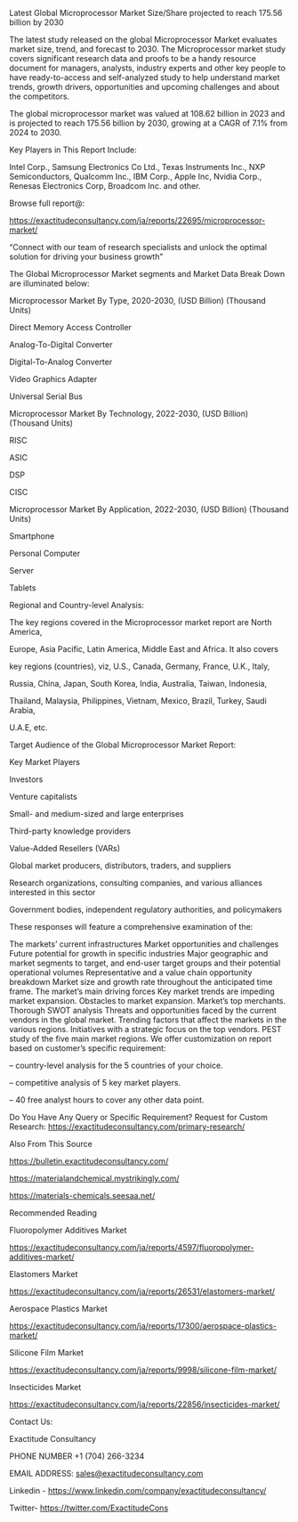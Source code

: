 Latest Global Microprocessor Market Size/Share projected to reach 175.56 billion by 2030

The latest study released on the global Microprocessor Market evaluates market size, trend, and forecast to 2030. The Microprocessor market study covers significant research data and proofs to be a handy resource document for managers, analysts, industry experts and other key people to have ready-to-access and self-analyzed study to help understand market trends, growth drivers, opportunities and upcoming challenges and about the competitors.

The global microprocessor market was valued at 108.62 billion in 2023 and is projected to reach 175.56 billion by 2030, growing at a CAGR of 7.1% from 2024 to 2030.

Key Players in This Report Include:

Intel Corp., Samsung Electronics Co Ltd., Texas Instruments Inc., NXP Semiconductors, Qualcomm Inc., IBM Corp., Apple Inc, Nvidia Corp., Renesas Electronics Corp, Broadcom Inc. and other.

Browse full report@:

https://exactitudeconsultancy.com/ja/reports/22695/microprocessor-market/

“Connect with our team of research specialists and unlock the optimal solution for driving your business growth”

The Global Microprocessor Market segments and Market Data Break Down are illuminated below:

Microprocessor Market By Type, 2020-2030, (USD Billion) (Thousand Units)

Direct Memory Access Controller

Analog-To-Digital Converter

Digital-To-Analog Converter

Video Graphics Adapter

Universal Serial Bus

Microprocessor Market By Technology, 2022-2030, (USD Billion) (Thousand Units)

RISC

ASIC

DSP

CISC

Microprocessor Market By Application, 2022-2030, (USD Billion) (Thousand Units)

Smartphone

Personal Computer

Server

Tablets

Regional and Country-level Analysis:

The key regions covered in the Microprocessor market report are North America,

Europe, Asia Pacific, Latin America, Middle East and Africa. It also covers

key regions (countries), viz, U.S., Canada, Germany, France, U.K., Italy,

Russia, China, Japan, South Korea, India, Australia, Taiwan, Indonesia,

Thailand, Malaysia, Philippines, Vietnam, Mexico, Brazil, Turkey, Saudi Arabia,

U.A.E, etc.

Target Audience of the Global Microprocessor Market Report:

Key Market Players

Investors

Venture capitalists

Small- and medium-sized and large enterprises

Third-party knowledge providers

Value-Added Resellers (VARs)

Global market producers, distributors, traders, and suppliers

Research organizations, consulting companies, and various alliances interested in this sector

Government bodies, independent regulatory authorities, and policymakers

These responses will feature a comprehensive examination of the:

The markets’ current infrastructures
Market opportunities and challenges
Future potential for growth in specific industries
Major geographic and market segments to target, and end-user target groups and their potential operational volumes
Representative and a value chain opportunity breakdown
Market size and growth rate throughout the anticipated time frame.
The market’s main driving forces
Key market trends are impeding market expansion.
Obstacles to market expansion.
Market’s top merchants.
Thorough SWOT analysis
Threats and opportunities faced by the current vendors in the global market.
Trending factors that affect the markets in the various regions.
Initiatives with a strategic focus on the top vendors.
PEST study of the five main market regions.
We offer customization on report based on customer’s specific requirement:

– country-level analysis for the 5 countries of your choice.

– competitive analysis of 5 key market players.

– 40 free analyst hours to cover any other data point.

Do You Have Any Query or Specific Requirement? Request for Custom Research: https://exactitudeconsultancy.com/primary-research/

Also From This Source

https://bulletin.exactitudeconsultancy.com/

https://materialandchemical.mystrikingly.com/

https://materials-chemicals.seesaa.net/

Recommended Reading

Fluoropolymer Additives Market

https://exactitudeconsultancy.com/ja/reports/4597/fluoropolymer-additives-market/

Elastomers Market

https://exactitudeconsultancy.com/ja/reports/26531/elastomers-market/

Aerospace Plastics Market

https://exactitudeconsultancy.com/ja/reports/17300/aerospace-plastics-market/

Silicone Film Market

https://exactitudeconsultancy.com/ja/reports/9998/silicone-film-market/

Insecticides Market

https://exactitudeconsultancy.com/ja/reports/22856/insecticides-market/

Contact Us:

Exactitude Consultancy

PHONE NUMBER +1 (704) 266-3234

EMAIL ADDRESS: sales@exactitudeconsultancy.com

Linkedin - https://www.linkedin.com/company/exactitudeconsultancy/

Twitter- https://twitter.com/ExactitudeCons﻿



